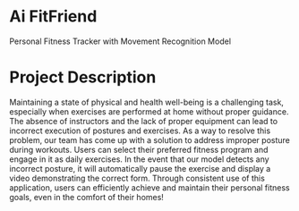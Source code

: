 # Ai FitFriend
Personal Fitness Tracker with Movement Recognition Model 

# Project Description
Maintaining a state of physical and health well-being is a challenging task, especially when exercises are performed at home without proper guidance. The absence of instructors and the lack of proper equipment can lead to incorrect execution of postures and exercises. As a way to resolve this problem, our team has come up with a solution to address improper posture during workouts. Users can select their preferred fitness program and engage in it as daily exercises. In the event that our model detects any incorrect posture, it will automatically pause the exercise and display a video demonstrating the correct form. Through consistent use of this application, users can efficiently achieve and maintain their personal fitness goals, even in the comfort of their homes!

